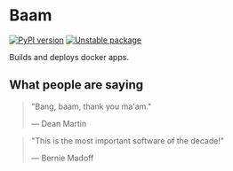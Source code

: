 # Baam

[![PyPI version](https://badge.fury.io/py/baam.svg)](https://badge.fury.io/py/baam)
[![Unstable package](https://img.shields.io/badge/_Unstable_package_-_This_shit_will_be_amazing_-red)](https://semver.org)

Builds and deploys docker apps.


## What people are saying

> "Bang, baam, thank you ma'am."
>
> — Dean Martin

> "This is the most important software of the decade!"
>
> — Bernie Madoff
